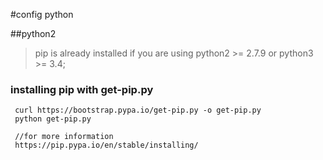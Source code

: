 #config python

##python2 

> pip is already installed if you are using  python2 >= 2.7.9 or python3 >= 3.4;

### installing pip with get-pip.py

```
 curl https://bootstrap.pypa.io/get-pip.py -o get-pip.py
 python get-pip.py

 //for more information 
 https://pip.pypa.io/en/stable/installing/

```
 

